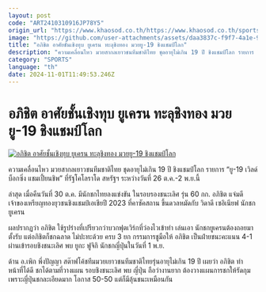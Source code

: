```yaml
---
layout: post
code: "ART2410310916JP78Y5"
origin_url: "https://www.khaosod.co.th/https://www.khaosod.co.th/sports/news_9484656"
image: "https://github.com/user-attachments/assets/daa3837c-f9f7-4a1e-91e4-8cedc4bf4b9f"
title: "อภิชิต อาศัยชั้นเชิงทุบ ยูเครน ทะลุชิงทอง มวยยู-19 ชิงแชมป์โลก"
description: "ความเคลื่อนไหว มวยสากลเยาวชนทีมชาติไทย ชุดอายุไม่เกิน 19 ปี ชิงแชมป์โลก รายการ \"ยู-19 เวิลด์ บ็อกซิ่ง แชมเปี้ยนชิพ\" ที่รัฐโคโลราโด สหรัฐฯ ระหว่างวันที่ 26"
category: "SPORTS"
language: "th"
date: 2024-11-01T11:49:53.246Z
---
```


# อภิชิต อาศัยชั้นเชิงทุบ ยูเครน ทะลุชิงทอง มวยยู-19 ชิงแชมป์โลก

[![อภิชิต อาศัยชั้นเชิงทุบ ยูเครน ทะลุชิงทอง มวยยู-19 ชิงแชมป์โลก](https://www.khaosod.co.th/wpapp/uploads/2024/10/163022.jpg "อภิชิต อาศัยชั้นเชิงทุบ ยูเครน ทะลุชิงทอง มวยยู-19 ชิงแชมป์โลก")](https://www.khaosod.co.th/wpapp/uploads/2024/10/163022.jpg)

ความเคลื่อนไหว มวยสากลเยาวชนทีมชาติไทย ชุดอายุไม่เกิน 19 ปี ชิงแชมป์โลก รายการ “ยู-19 เวิลด์ บ็อกซิ่ง แชมเปี้ยนชิพ” ที่รัฐโคโลราโด สหรัฐฯ ระหว่างวันที่ 26 ต.ค.-2 พ.ย.นี้

ล่าสุด เมื่อคืนวันที่ 30 ต.ค. มีนักชกไทยลงแข่งขัน ในรอบรองชนะเลิศ รุ่น 60 กก. อภิชิต แจ่มดี  
เจ้าของเหรียญทองยุวชนชิงแชมป์เอเชียปี 2023 ที่คาซัคสถาน ขึ้นดวลหมัดกับ วิดาดี เซอิเนียฟ นักชกยูเครน

ผลปรากฏว่า อภิชิต ใช้รูปร่างที่เปรียวกว่าบวกฟุตเวิร์กที่ว่องไวเข้าทำ เล่นเอา นักชกยูเครนต้องถอยมาตั้งรับ แต่อภิชิตก็ชกฉลาด ไม่ปะทะด้วย ครบ 3 ยก กรรมการชูมือให้ อภิชิต เป็นฝ่ายชนะคะแนน 4-1 ผ่านเข้ารอบชิงชนะเลิศ พบ ยูกะ ฟูจิกิ นักชกญี่ปุ่นในวันที่ 1 พ.ย.

ด้าน อ.เพิก พึ่งปัญญา สต๊าฟโค้ชทีมมวยเยาวชนทีมชาติไทยรุ่นอายุไม่เกิน 19 ปี เผยว่า อภิชิต ทำหน้าที่ได้ดี ชกได้ตามที่วางแผน รอบชิงชนะเลิศ พบ ญี่ปุ่น ถือว่างานยาก ต้องวางแผนการชกให้รัดกุม เพราะญี่ปุ่นชกละเอียดมาก โอกาส 50-50 แต่ก็มีลุ้นชนะเหมือนกัน